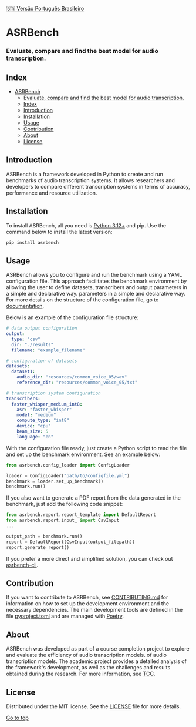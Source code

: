 [:brazil: Versão Português Brasileiro](./README-pt.md)

# ASRBench 
### Evaluate, compare and find the best model for audio transcription.

## Index
- [ASRBench](#asrbench)
    - [Evaluate, compare and find the best model for audio transcription.](#evaluate-compare-and-find-the-best-model-for-audio-transcription)
  - [Index](#index)
  - [Introduction](#introduction)
  - [Installation](#installation)
  - [Usage](#usage)
  - [Contribution](#contribution)
  - [About](#about)
  - [License](#license)

## Introduction
ASRBench is a framework developed in Python to create and run benchmarks of audio transcription systems.
It allows researchers and developers to compare different transcription systems in terms of accuracy,
performance and resource utilization.

## Installation
To install ASRBench, all you need is [Python 3.12+](https://www.python.org/downloads/) and pip. Use the
command below to install the latest version:

```sh
pip install asrbench
```

## Usage
ASRBench allows you to configure and run the benchmark using a YAML configuration file. This approach facilitates the
benchmark environment by allowing the user to define datasets, transcribers and output parameters in a simple and declarative way.
parameters in a simple and declarative way. For more details on the structure of the configuration file, go to
[documentation](https://asrbench.github.io/asrbench/configuration).

Below is an example of the configuration file structure:

```yaml
# data output configuration
output:
  type: "csv"
  dir: "./results"
  filename: "example_filename"

# configuration of datasets
datasets:
  dataset1:
    audio_dir: "resources/common_voice_05/wav"
    reference_dir: "resources/common_voice_05/txt"

# transcription system configuration
transcribers:
  faster_whisper_medium_int8:
    asr: "faster_whisper"
    model: "medium"
    compute_type: "int8"
    device: "cpu"
    beam_size: 5
    language: "en"  
```

With the configuration file ready, just create a Python script to read the file and set up the benchmark environment.
See an example below:

```python
from asrbench.config_loader import ConfigLoader

loader = ConfigLoader("path/to/configfile.yml")
benchmark = loader.set_up_benchmark()
benchmark.run()
```

If you also want to generate a PDF report from the data generated in the benchmark, just add the following
code snippet:

```python
from asrbench.report.report_template import DefaultReport
from asrbench.report.input_ import CsvInput
...

output_path = benchmark.run()
report = DefaultReport(CsvInput(output_filepath))
report.generate_report()

```

If you prefer a more direct and simplified solution, you can check out [asrbench-cli](https://github.com/ASRBench/asrbench-cli).

## Contribution
If you want to contribute to ASRBench, see [CONTRIBUTING.md](./CONTRIBUTING.md) for information on how to set up the
development environment and the necessary dependencies. The main development tools are defined
in the file [pyproject.toml](./pyproject.toml) and are managed with [Poetry](https://python-poetry.org/docs/#installation).

## About
ASRBench was developed as part of a course completion project to explore and evaluate the efficiency of audio transcription models.
of audio transcription models. The academic project provides a detailed analysis of the framework's development,
as well as the challenges and results obtained during the research. For more information, see [TCC](https://repositorio.animaeducacao.com.br/handle/ANIMA/48443).

## License
Distributed under the MIT license. See the [LICENSE](./LICENSE) file for more details.

[Go to top](#index)
